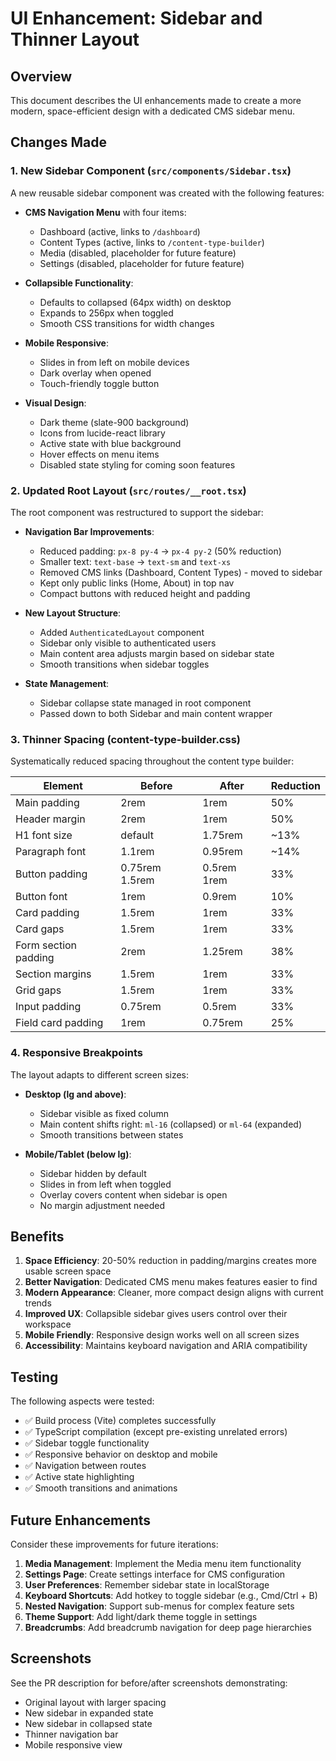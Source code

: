 # UI Enhancement: Sidebar and Thinner Layout

## Overview
This document describes the UI enhancements made to create a more modern, space-efficient design with a dedicated CMS sidebar menu.

## Changes Made

### 1. New Sidebar Component (`src/components/Sidebar.tsx`)

A new reusable sidebar component was created with the following features:

- **CMS Navigation Menu** with four items:
  - Dashboard (active, links to `/dashboard`)
  - Content Types (active, links to `/content-type-builder`)
  - Media (disabled, placeholder for future feature)
  - Settings (disabled, placeholder for future feature)

- **Collapsible Functionality**:
  - Defaults to collapsed (64px width) on desktop
  - Expands to 256px when toggled
  - Smooth CSS transitions for width changes

- **Mobile Responsive**:
  - Slides in from left on mobile devices
  - Dark overlay when opened
  - Touch-friendly toggle button

- **Visual Design**:
  - Dark theme (slate-900 background)
  - Icons from lucide-react library
  - Active state with blue background
  - Hover effects on menu items
  - Disabled state styling for coming soon features

### 2. Updated Root Layout (`src/routes/__root.tsx`)

The root component was restructured to support the sidebar:

- **Navigation Bar Improvements**:
  - Reduced padding: `px-8 py-4` → `px-4 py-2` (50% reduction)
  - Smaller text: `text-base` → `text-sm` and `text-xs`
  - Removed CMS links (Dashboard, Content Types) - moved to sidebar
  - Kept only public links (Home, About) in top nav
  - Compact buttons with reduced height and padding

- **New Layout Structure**:
  - Added `AuthenticatedLayout` component
  - Sidebar only visible to authenticated users
  - Main content area adjusts margin based on sidebar state
  - Smooth transitions when sidebar toggles

- **State Management**:
  - Sidebar collapse state managed in root component
  - Passed down to both Sidebar and main content wrapper

### 3. Thinner Spacing (content-type-builder.css)

Systematically reduced spacing throughout the content type builder:

| Element | Before | After | Reduction |
|---------|--------|-------|-----------|
| Main padding | 2rem | 1rem | 50% |
| Header margin | 2rem | 1rem | 50% |
| H1 font size | default | 1.75rem | ~13% |
| Paragraph font | 1.1rem | 0.95rem | ~14% |
| Button padding | 0.75rem 1.5rem | 0.5rem 1rem | 33% |
| Button font | 1rem | 0.9rem | 10% |
| Card padding | 1.5rem | 1rem | 33% |
| Card gaps | 1.5rem | 1rem | 33% |
| Form section padding | 2rem | 1.25rem | 38% |
| Section margins | 1.5rem | 1rem | 33% |
| Grid gaps | 1.5rem | 1rem | 33% |
| Input padding | 0.75rem | 0.5rem | 33% |
| Field card padding | 1rem | 0.75rem | 25% |

### 4. Responsive Breakpoints

The layout adapts to different screen sizes:

- **Desktop (lg and above)**:
  - Sidebar visible as fixed column
  - Main content shifts right: `ml-16` (collapsed) or `ml-64` (expanded)
  - Smooth transitions between states

- **Mobile/Tablet (below lg)**:
  - Sidebar hidden by default
  - Slides in from left when toggled
  - Overlay covers content when sidebar is open
  - No margin adjustment needed

## Benefits

1. **Space Efficiency**: 20-50% reduction in padding/margins creates more usable screen space
2. **Better Navigation**: Dedicated CMS menu makes features easier to find
3. **Modern Appearance**: Cleaner, more compact design aligns with current trends
4. **Improved UX**: Collapsible sidebar gives users control over their workspace
5. **Mobile Friendly**: Responsive design works well on all screen sizes
6. **Accessibility**: Maintains keyboard navigation and ARIA compatibility

## Testing

The following aspects were tested:

- ✅ Build process (Vite) completes successfully
- ✅ TypeScript compilation (except pre-existing unrelated errors)
- ✅ Sidebar toggle functionality
- ✅ Responsive behavior on desktop and mobile
- ✅ Navigation between routes
- ✅ Active state highlighting
- ✅ Smooth transitions and animations

## Future Enhancements

Consider these improvements for future iterations:

1. **Media Management**: Implement the Media menu item functionality
2. **Settings Page**: Create settings interface for CMS configuration
3. **User Preferences**: Remember sidebar state in localStorage
4. **Keyboard Shortcuts**: Add hotkey to toggle sidebar (e.g., Cmd/Ctrl + B)
5. **Nested Navigation**: Support sub-menus for complex feature sets
6. **Theme Support**: Add light/dark theme toggle in settings
7. **Breadcrumbs**: Add breadcrumb navigation for deep page hierarchies

## Screenshots

See the PR description for before/after screenshots demonstrating:
- Original layout with larger spacing
- New sidebar in expanded state
- New sidebar in collapsed state
- Thinner navigation bar
- Mobile responsive view
